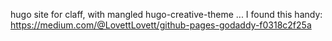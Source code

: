 hugo site for claff, with mangled hugo-creative-theme
...
I found this handy: https://medium.com/@LovettLovett/github-pages-godaddy-f0318c2f25a
